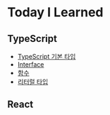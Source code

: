 # Today I Learned

## TypeScript
- [TypeScript 기본 타입](https://github.com/iheeya/TIL/blob/main/TypeScript/%EA%B8%B0%EB%B3%B8%ED%83%80%EC%9E%85.md)
- [Interface](https://github.com/iheeya/TIL/blob/main/TypeScript/%EC%9D%B8%ED%84%B0%ED%8E%98%EC%9D%B4%EC%8A%A4.md)
- [함수](https://github.com/iheeya/TIL/blob/main/TypeScript/%ED%95%A8%EC%88%98.md)
- [리터럴 타입](https://github.com/iheeya/TIL/blob/main/TypeScript/%EB%A6%AC%ED%84%B0%EB%9F%B4%20%ED%83%80%EC%9E%85.md)


## React